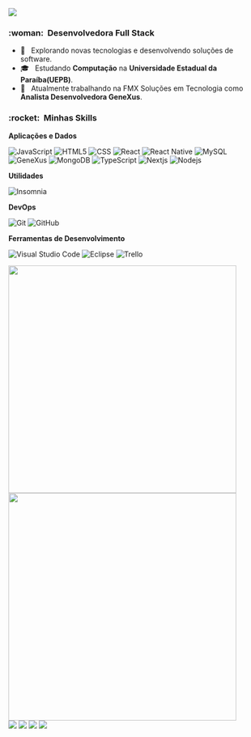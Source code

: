 
![](https://komarev.com/ghpvc/?username=ElizaAugusta4&color=006bed)

<h3> :woman: &nbsp;Desenvolvedora Full Stack </h3>

- 🤔 &nbsp; Explorando novas tecnologias e desenvolvendo soluções de software.
- 🎓 &nbsp; Estudando **Computação** na **Universidade Estadual da Paraíba(UEPB)**</a>.
- 💼 &nbsp; Atualmente trabalhando na FMX Soluções em Tecnologia como **Analista Desenvolvedora GeneXus**.

<h3> :rocket: &nbsp;Minhas Skills </h3>

**Aplicações e Dados**


  ![JavaScript](https://img.shields.io/badge/-JavaScript-333333?style=flat&logo=javascript)
  ![HTML5](https://img.shields.io/badge/-HTML5-333333?style=flat&logo=HTML5)
  ![CSS](https://img.shields.io/badge/-CSS-333333?style=flat&logo=CSS3&logoColor=1572B6)
  ![React](https://img.shields.io/badge/-React-333333?style=flat&logo=react)
  ![React Native](https://img.shields.io/badge/-React%20Native-333333?style=flat&logo=react)
  ![MySQL](https://img.shields.io/badge/-MySQL-333333?style=flat&logo=mysql)
  ![GeneXus](https://img.shields.io/badge/-GeneXus-333333?style=flat&logo=GeneXus)
  ![MongoDB](https://img.shields.io/badge/-MongoDB-333333?style=flat&logo=MongoDB)
  ![TypeScript](https://img.shields.io/badge/-TypeScript-333333?style=flat&logo=TypeScript)
  ![Nextjs](https://img.shields.io/badge/-Nextjs-333333?style=flat&logo=Nextjs)
  ![Nodejs](https://img.shields.io/badge/-Nodejs-333333?style=flat&logo=Nodejs)

**Utilidades**

  ![Insomnia](https://img.shields.io/badge/-Insomnia-333333?style=flat&logo=insomnia)

**DevOps**

  ![Git](https://img.shields.io/badge/-Git-333333?style=flat&logo=git)
  ![GitHub](https://img.shields.io/badge/-GitHub-333333?style=flat&logo=github)
 

**Ferramentas de Desenvolvimento**

  ![Visual Studio Code](https://img.shields.io/badge/-Visual%20Studio%20Code-333333?style=flat&logo=visual-studio-code&logoColor=007ACC)
  ![Eclipse](https://img.shields.io/badge/-Eclipse-333333?style=flat&logo=eclipse-ide&logoColor=2C2255)
  ![Trello](https://img.shields.io/badge/-Trello-333333?style=flat&logo=trello&logoColor=007ACC)

<div color = "blue";>
  <a href="https://github.com/ElizaAugusta4"device-widt>
  <img height="450em" src="https://github-readme-stats.vercel.app/api?username=ElizaAugusta4&show_icons=true&theme=dracula&include_all_commits=true&count_private=true"/>
  <img height="450em" src="https://github-readme-stats.vercel.app/api/top-langs/?username=ElizaAugusta4&layout=compact&langs_count=8&theme=dracula"/>
  
  <div>
  <a href = "mailto: eliza.19.bz@outlook.com"><img src="https://img.shields.io/badge/-Gmail-%23EA4335?style=for-the-badge&logo=gmail&logoColor=white" target="_blank"></a>
  <a href="https://www.linkedin.com/in/eliza-augusta-5053201a6/" target="_blank"><img src="https://img.shields.io/badge/-LinkedIn-%230077B5?style=for-the-badge&logo=linkedin&logoColor=white" target="_blank"></a>
  <a href="https://www.youtube.com/channel/UCfDq-XfPhgHWCYMy3elRV1Q" target="_blank"><img src="https://img.shields.io/badge/-Youtube-%23333?style=for-the-badge&logo=youtube&logoColor=white" target="_blank"></a>
  <a href="https://www.instagram.com/computer_eliza?r=nametag" target="_blank"><img src="https://img.shields.io/badge/-Instagram-%23E4405F?style=for-the-badge&logo=instagram&logoColor=white" target="_blank"></a>
</div>
